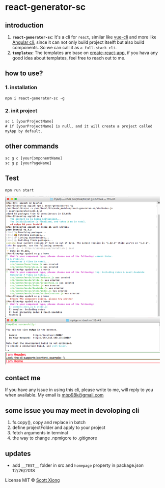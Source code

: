 # react-generator-sc

## introduction
1. **`react-generator-sc`**: It's a cli for `react`, similar like [vue-cli](https://github.com/vuejs/vue-cli) and more like [Angular cli](https://github.com/ng-packagr/ng-packagr), since it can not only build project itselft but also build components. So we can call it as `a full-stack cli`.
2. **`templates`**: The templates are base on [create-react-app](https://github.com/facebook/create-react-app), if you hava any good idea about templates, feel free to reach out to me.

## how to use?

### 1. installation
```
npm i react-generator-sc -g

```
### 2. init project
```
sc i [yourProjectName]
# if [yourProjectName] is null, and it will create a project called myApp by default.
```
## other commands
```
sc g c [yourComponentName]
sc g p [yourPageName]
```
## Test
```
npm run start
```
![](./imgs/ref.png)  <br/>
![](./imgs/3.png)  <br/>
![](./imgs/2.png)  <br/>

## contact me
If you have any issue in using this cli, please write to me, will reply to you when available. My email is mbp98k@gmail.com

## some issue you may meet in devoloping cli
1. fs.copy(), copy and replace in batch
2. define projectFolder and apply to your project
3. fetch arguments in terminal
4. the way to change .npmigore to .gitignore

## updates
- add `__TEST__` folder in src and `homepage` property in package.json  12/26/2018

License
MIT © [Scott Xiong](https://github.com/scott-x)
